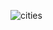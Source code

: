 ![cities](https://user-images.githubusercontent.com/114237174/206859404-4bc7b71e-4e25-4080-af1b-335a8354a5ca.png)
